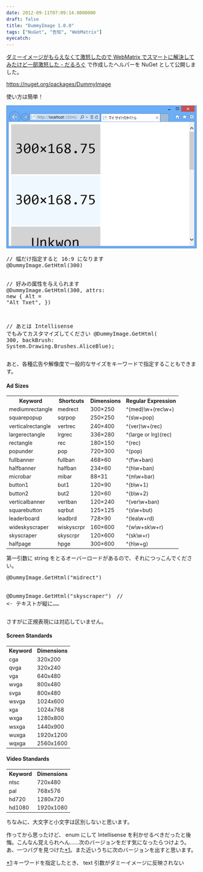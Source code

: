 ```yaml
---
date: 2012-09-11T07:09:14.0000000
draft: false
title: "DummyImage 1.0.0"
tags: ["NuGet", "告知", "WebMatrix"]
eyecatch: 
---
```

<p><a href="https://blog.daruyanagi.jp/entry/2012/09/05/050157">&#x30C0;&#x30DF;&#x30FC;&#x30A4;&#x30E1;&#x30FC;&#x30B8;&#x304C;&#x3082;&#x3089;&#x3048;&#x306A;&#x304F;&#x3066;&#x6FC0;&#x6012;&#x3057;&#x305F;&#x306E;&#x3067; WebMatrix &#x3067;&#x30B9;&#x30DE;&#x30FC;&#x30C8;&#x306B;&#x89E3;&#x6C7A;&#x3057;&#x3066;&#x307F;&#x305F;&#x3051;&#x3069;&#x4E00;&#x90E8;&#x6FC0;&#x6012;&#x3057;&#x305F; - &#x3060;&#x308B;&#x308D;&#x3050;</a> で作成したヘルパーを NuGet として公開しました。</p><p><a href="https://nuget.org/packages/DummyImage">https://nuget.org/packages/DummyImage</a></p><p>使い方は簡単！</p><p><span itemscope itemtype="http://schema.org/Photograph"><img src="20120911065659.png" alt="f:id:daruyanagi:20120911065659p:plain" title="f:id:daruyanagi:20120911065659p:plain" class="hatena-fotolife" itemprop="image"></span><br />
</p>
<pre class="code lang-cs" data-lang="cs" data-unlink><span class="synComment">// 幅だけ指定すると 16:9 になります</span>
@DummyImage.GetHtml(<span class="synConstant">300</span>)

<span class="synComment">// 好みの属性を与えられます</span>
@DummyImage.GetHtml(<span class="synConstant">300</span>, attrs: <span class="synStatement">new</span> { Alt = <span class="synConstant">&quot;Alt Txet&quot;</span>, })

<span class="synComment">// あとは Intellisense でもみてカスタマイズしてください</span>
@DummyImage.GetHtml(
<span class="synConstant">300</span>, backBrush: System.Drawing.Brushes.AliceBlue);
</pre><p>あと、各種広告や解像度で一般的なサイズをキーワードで指定することもできます。</p>

<div class="section">
<h4>Ad Sizes</h4>

<table>
<tr>
<th>Keyword	</th>
<th>Shortcuts	</th>
<th>Dimensions	</th>
<th>Regular Expression</th>
</tr>
<tr>
<td>mediumrectangle	</td>
<td>medrect	</td>
<td>300×250	</td>
<td>^(med)\w+(rec\w+)</td>
</tr>
<tr>
<td>squarepopup	</td>
<td>sqrpop	</td>
<td>250×250	</td>
<td>^(s\w+pop)</td>
</tr>
<tr>
<td>verticalrectangle	</td>
<td>vertrec	</td>
<td>240×400	</td>
<td>^(ver)\w+(rec)</td>
</tr>
<tr>
<td>largerectangle	</td>
<td>lrgrec	</td>
<td>336×280	</td>
<td>^(large or lrg)(rec)</td>
</tr>
<tr>
<td>rectangle	</td>
<td>rec	</td>
<td>180×150	</td>
<td> ^(rec)</td>
</tr>
<tr>
<td>popunder	</td>
<td>pop	</td>
<td>720×300	</td>
<td>^(pop)</td>
</tr>
<tr>
<td>fullbanner	</td>
<td>fullban	</td>
<td>468×60	</td>
<td>^(f\w+ban)</td>
</tr>
<tr>
<td>halfbanner	</td>
<td>halfban	</td>
<td>234×60	</td>
<td>^(h\w+ban)</td>
</tr>
<tr>
<td>microbar	</td>
<td>mibar	</td>
<td>88×31	</td>
<td>^(m\w+bar)</td>
</tr>
<tr>
<td>button1	</td>
<td>but1	</td>
<td>120×90	</td>
<td>^(b\w+1)</td>
</tr>
<tr>
<td>button2	</td>
<td>but2	</td>
<td>120×60	</td>
<td>^(b\w+2)</td>
</tr>
<tr>
<td>verticalbanner	</td>
<td>vertban	</td>
<td>120×240	</td>
<td>^(ver\w+ban)</td>
</tr>
<tr>
<td>squarebutton	</td>
<td>sqrbut	</td>
<td>125×125	</td>
<td>^(s\w+but)</td>
</tr>
<tr>
<td>leaderboard	</td>
<td>leadbrd	</td>
<td>728×90	</td>
<td>^(lea\w+rd)</td>
</tr>
<tr>
<td>wideskyscraper	</td>
<td>wiskyscrpr	</td>
<td>160×600	</td>
<td>^(w\w+sk\w+r)</td>
</tr>
<tr>
<td>skyscraper	</td>
<td>skyscrpr	</td>
<td>120×600	</td>
<td>^(sk\w+r)</td>
</tr>
<tr>
<td>halfpage	</td>
<td>hpge	</td>
<td>300×600	</td>
<td>^(h\w+g)</td>
</tr>
</table><p>第一引数に string をとるオーバーロードがあるので、それにつっこんでください。</p>
<pre class="code lang-cs" data-lang="cs" data-unlink>@DummyImage.GetHtml(<span class="synConstant">&quot;midrect&quot;</span>)

@DummyImage.GetHtml(<span class="synConstant">&quot;skyscraper&quot;</span>)　<span class="synComment">// &lt;- テキストが縦に……</span>
</pre><p>さすがに正規表現には対応していません。</p>

</div>
<div class="section">
<h4>Screen Standards</h4>

<table>
<tr>
<th>Keyword	</th>
<th>Dimensions</th>
</tr>
<tr>
<td>cga	</td>
<td>320x200</td>
</tr>
<tr>
<td>qvga	</td>
<td>320x240</td>
</tr>
<tr>
<td>vga	</td>
<td>640x480</td>
</tr>
<tr>
<td>wvga	</td>
<td>800x480</td>
</tr>
<tr>
<td>svga	</td>
<td>800x480</td>
</tr>
<tr>
<td>wsvga	</td>
<td>1024x600</td>
</tr>
<tr>
<td>xga	</td>
<td>1024x768</td>
</tr>
<tr>
<td>wxga	</td>
<td>1280x800</td>
</tr>
<tr>
<td>wsxga	</td>
<td>1440x900</td>
</tr>
<tr>
<td>wuxga	</td>
<td>1920x1200</td>
</tr>
<tr>
<td>wqxga	</td>
<td>2560x1600</td>
</tr>
</table>
</div>
<div class="section">
<h4>Video Standards</h4>

<table>
<tr>
<th>Keyword	</th>
<th>Dimensions</th>
</tr>
<tr>
<td>ntsc	</td>
<td>720x480</td>
</tr>
<tr>
<td>pal	</td>
<td>768x576</td>
</tr>
<tr>
<td>hd720	</td>
<td>1280x720</td>
</tr>
<tr>
<td>hd1080	</td>
<td>1920x1080</td>
</tr>
</table><p>ちなみに、大文字と小文字は区別しないと思います。</p><p>作ってから思ったけど、 enum にして Intellisense を利かせるべきだったと後悔。こんなん覚えられへん……次のバージョンをだす気になったらつけよう。あ、一つバグを見つけた<a href="#f-325cefa4" name="fn-325cefa4" title="キーワードを指定したとき、 text 引数がダミーイメージに反映されない">*1</a>。また近いうちに次のバージョンを出すと思います。</p>

</div><div class="footnote">
<p class="footnote"><a href="#fn-325cefa4" name="f-325cefa4" class="footnote-number">*1</a><span class="footnote-delimiter">:</span><span class="footnote-text">キーワードを指定したとき、 text 引数がダミーイメージに反映されない</span></p>
</div>